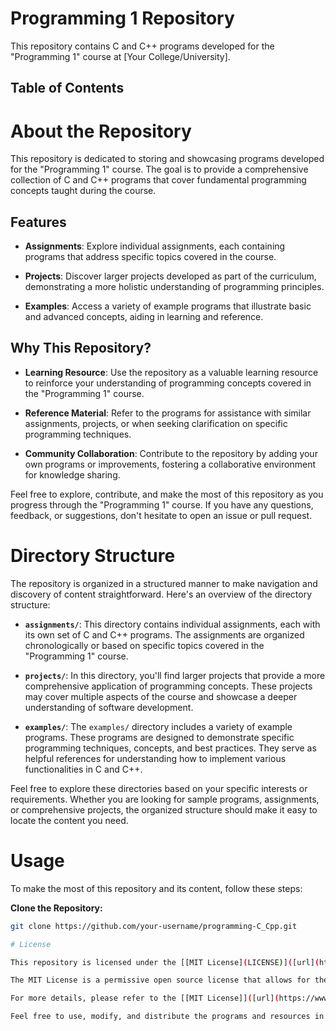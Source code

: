 # Programming 1 Repository

This repository contains C and C++ programs developed for the "Programming 1" course at [Your College/University].

## Table of Contents

  # About the Repository

This repository is dedicated to storing and showcasing programs developed for the "Programming 1" course. The goal is to provide a comprehensive collection of C and C++ programs that cover fundamental programming concepts taught during the course.

## Features

- **Assignments**: Explore individual assignments, each containing programs that address specific topics covered in the course.

- **Projects**: Discover larger projects developed as part of the curriculum, demonstrating a more holistic understanding of programming principles.

- **Examples**: Access a variety of example programs that illustrate basic and advanced concepts, aiding in learning and reference.

## Why This Repository?

- **Learning Resource**: Use the repository as a valuable learning resource to reinforce your understanding of programming concepts covered in the "Programming 1" course.

- **Reference Material**: Refer to the programs for assistance with similar assignments, projects, or when seeking clarification on specific programming techniques.

- **Community Collaboration**: Contribute to the repository by adding your own programs or improvements, fostering a collaborative environment for knowledge sharing.

Feel free to explore, contribute, and make the most of this repository as you progress through the "Programming 1" course. If you have any questions, feedback, or suggestions, don't hesitate to open an issue or pull request.

# Directory Structure

The repository is organized in a structured manner to make navigation and discovery of content straightforward. Here's an overview of the directory structure:

- **`assignments/`**: This directory contains individual assignments, each with its own set of C and C++ programs. The assignments are organized chronologically or based on specific topics covered in the "Programming 1" course.

- **`projects/`**: In this directory, you'll find larger projects that provide a more comprehensive application of programming concepts. These projects may cover multiple aspects of the course and showcase a deeper understanding of software development.

- **`examples/`**: The `examples/` directory includes a variety of example programs. These programs are designed to demonstrate specific programming techniques, concepts, and best practices. They serve as helpful references for understanding how to implement various functionalities in C and C++.

Feel free to explore these directories based on your specific interests or requirements. Whether you are looking for sample programs, assignments, or comprehensive projects, the organized structure should make it easy to locate the content you need.

# Usage

To make the most of this repository and its content, follow these steps:

**Clone the Repository:**
   ```bash
   git clone https://github.com/your-username/programming-C_Cpp.git
   
# License

This repository is licensed under the [[MIT License](LICENSE)]([url](https://www.mit.edu/~amini/LICENSE.md))

The MIT License is a permissive open source license that allows for the use, modification, and distribution of the software in both commercial and non-commercial projects. It is characterized by minimal restrictions on how the software can be used.

For more details, please refer to the [[MIT License]]([url](https://www.mit.edu/~amini/LICENSE.md))(LICENSE) file in the root of this repository.

Feel free to use, modify, and distribute the programs and resources in this repository according to the terms outlined in the MIT License.


